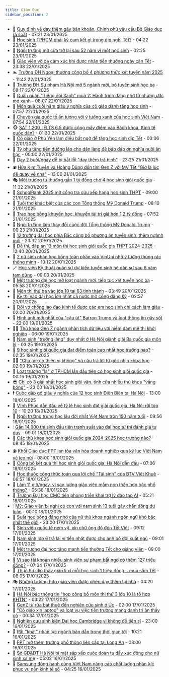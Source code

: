 ```yaml
---
title: Giáo Dục
sidebar_position: 2
---
```


<!-- dantri-giao-duc:START -->
- 🤡 [Quy định về dạy thêm gây băn khoăn, Chính phủ yêu cầu Bộ Giáo dục rà soát](https://dantri.com.vn/xa-hoi/quy-dinh-ve-day-them-gay-ban-khoan-chinh-phu-yeu-cau-bo-giao-duc-ra-soat-20250123135651788.htm) - 07:21 23/01/2025
- 🗽 [Học sinh TPHCM phải ký cam kết gì trong dịp nghỉ Tết?](https://dantri.com.vn/giao-duc/hoc-sinh-tphcm-phai-ky-cam-ket-gi-trong-dip-nghi-tet-20250123111533653.htm) - 04:22 23/01/2025
- 🚦 [Ngôi trường mở cửa trở lại sau 52 năm vì một học sinh](https://dantri.com.vn/giao-duc/ngoi-truong-mo-cua-tro-lai-sau-52-nam-vi-mot-hoc-sinh-20250123085132631.htm) - 02:25 23/01/2025
- 🌋 [Giáo viên vỡ òa cảm xúc khi được nhận tiền thưởng ngày cận Tết](https://dantri.com.vn/giao-duc/giao-vien-vo-oa-cam-xuc-khi-duoc-nhan-tien-thuong-ngay-can-tet-20250122183650420.htm) - 23:38 22/01/2025
- 🏊 [Trường ĐH Ngoại thương công bố 4 phương thức xét tuyển năm 2025](https://dantri.com.vn/giao-duc/truong-dh-ngoai-thuong-cong-bo-4-phuong-thuc-xet-tuyen-nam-2025-20250122183835172.htm) - 11:42 22/01/2025
- 🎃 [Trường ĐH Sư phạm Hà Nội mở 5 ngành mới, bỏ tuyển sinh học bạ](https://dantri.com.vn/giao-duc/truong-dh-su-pham-ha-noi-mo-5-nganh-moi-bo-tuyen-sinh-hoc-ba-20250122122605106.htm) - 08:17 22/01/2025
- 💄 [Quán quân &quot;Tiếng nói Xanh&quot; mùa 2: Hành trình đáng nhớ từ những ước mơ xanh](https://dantri.com.vn/giao-duc/quan-quan-tieng-noi-xanh-mua-2-hanh-trinh-dang-nho-tu-nhung-uoc-mo-xanh-20250122145023376.htm) - 08:07 22/01/2025
- 🦅 [Món quà cuối năm giàu ý nghĩa của cô giáo dành tặng học sinh](https://dantri.com.vn/giao-duc/mon-qua-cuoi-nam-giau-y-nghia-cua-co-giao-danh-tang-hoc-sinh-20250122103012707.htm) - 07:57 22/01/2025
- 🚦 [Chuyên gia quốc tế ấn tượng với ý tưởng xanh của học sinh Việt Nam](https://dantri.com.vn/giao-duc/chuyen-gia-quoc-te-an-tuong-voi-y-tuong-xanh-cua-hoc-sinh-viet-nam-20250122143749342.htm) - 07:54 22/01/2025
- 🐵 [SAT 1.200, IELTS 6.5 được cộng mấy điểm vào Bách khoa, Kinh tế quốc dân?](https://dantri.com.vn/giao-duc/sat-1200-ielts-65-duoc-cong-may-diem-vao-bach-khoa-kinh-te-quoc-dan-20250122001544034.htm) - 01:30 22/01/2025
- 🐘 [Cô giáo ở Phú Yên làm điều bất ngờ để tặng học sinh dịp Tết](https://dantri.com.vn/giao-duc/co-giao-o-phu-yen-lam-dieu-bat-ngo-de-tang-hoc-sinh-dip-tet-20250121204816483.htm) - 00:06 22/01/2025
- 🦏 [Tỷ phú tặng tiền dưỡng lão cho dân làng để báo đáp ơn nghĩa nuôi ăn học](https://dantri.com.vn/giao-duc/ty-phu-tang-tien-duong-lao-cho-dan-lang-de-bao-dap-on-nghia-nuoi-an-hoc-20250121151030019.htm) - 00:00 22/01/2025
- 💼 [Dạy 2 buổi/ngày dễ bị bắt lỗi &quot;dạy thêm trá hình&quot;](https://dantri.com.vn/giao-duc/day-2-buoingay-de-bi-bat-loi-day-them-tra-hinh-20250122061029205.htm) - 23:25 21/01/2025
- ⛽️ [Hứa Kim Tuyền và Hoàng Dũng đốn tim Gen Z với MV Tết &quot;Giờ là lúc để quay về nhà&quot;](https://dantri.com.vn/giao-duc/hua-kim-tuyen-va-hoang-dung-don-tim-gen-z-voi-mv-tet-gio-la-luc-de-quay-ve-nha-20250121163403339.htm) - 13:00 21/01/2025
- 🎭 [Một trường tư thưởng gần 1 tỷ đồng cho 4 học sinh giỏi quốc gia](https://dantri.com.vn/giao-duc/mot-truong-tu-thuong-gan-1-ty-dong-cho-4-hoc-sinh-gioi-quoc-gia-20250121182318792.htm) - 11:32 21/01/2025
- 🎃 [SchoolRank 2025 mở cổng tra cứu xếp hạng học sinh THPT](https://dantri.com.vn/giao-duc/schoolrank-2025-mo-cong-tra-cuu-xep-hang-hoc-sinh-thpt-20250121153554368.htm) - 09:00 21/01/2025
- 🚀 [Tuổi thơ khác biệt của các con Tổng thống Mỹ Donald Trump](https://dantri.com.vn/giao-duc/tuoi-tho-khac-biet-cua-cac-con-tong-thong-my-donald-trump-20250120144946528.htm) - 08:10 21/01/2025
- 👀 [Trao học bổng khuyến học, khuyến tài trị giá hơn 1,2 tỷ đồng](https://dantri.com.vn/giao-duc/trao-hoc-bong-khuyen-hoc-khuyen-tai-tri-gia-hon-12-ty-dong-20250121142013024.htm) - 07:52 21/01/2025
- 🌝 [Ngôi trường làm thay đổi cuộc đời Tổng thống Mỹ Donald Trump](https://dantri.com.vn/giao-duc/ngoi-truong-lam-thay-doi-cuoc-doi-tong-thong-my-donald-trump-20250120205405605.htm) - 00:23 21/01/2025
- 🤗 [12 trường đại học phía Bắc công bố phương án tuyển sinh, thêm ngành mới](https://dantri.com.vn/giao-duc/12-truong-dai-hoc-phia-bac-cong-bo-phuong-an-tuyen-sinh-them-nganh-moi-20250120214032717.htm) - 23:32 20/01/2025
- 🦄 [Đề thi, đáp án 13 môn thi học sinh giỏi quốc gia THPT 2024-2025](https://dantri.com.vn/giao-duc/de-thi-dap-an-13-mon-thi-hoc-sinh-gioi-quoc-gia-thpt-2024-2025-20250120193635986.htm) - 12:40 20/01/2025
- 🦍 [2 nữ sinh nhận học bổng toàn phần vào VinUni nhờ ý tưởng thùng rác thông minh](https://dantri.com.vn/giao-duc/2-nu-sinh-nhan-hoc-bong-toan-phan-vao-vinuni-nho-y-tuong-thung-rac-thong-minh-20250120170331436.htm) - 10:12 20/01/2025
- 🪄 [Học viện Kỹ thuật quân sự dự kiến tuyển sinh hệ dân sự sau 6 năm tạm dừng](https://dantri.com.vn/giao-duc/hoc-vien-ky-thuat-quan-su-du-kien-tuyen-sinh-he-dan-su-sau-6-nam-tam-dung-20250115164024980.htm) - 09:03 20/01/2025
- 🦆 [Một trường đại học mở loạt ngành mới, tiếp tục xét tuyển học bạ](https://dantri.com.vn/giao-duc/mot-truong-dai-hoc-mo-loat-nganh-moi-tiep-tuc-xet-tuyen-hoc-ba-20250120125422387.htm) - 05:58 20/01/2025
- 🚀 [Môn thi thứ ba vào lớp 10 tại 63 tỉnh thành](https://dantri.com.vn/giao-duc/mon-thi-thu-ba-vao-lop-10-tai-63-tinh-thanh-20250120000312429.htm) - 03:49 20/01/2025
- 🦒 [Kỳ thi vào đại học lớn nhất cả nước mở cổng đăng ký](https://dantri.com.vn/giao-duc/ky-thi-vao-dai-hoc-lon-nhat-ca-nuoc-mo-cong-dang-ky-20250120094907974.htm) - 02:57 20/01/2025
- 🤡 [Đôi vợ chồng lao đao kinh tế được các em học sinh chỉ cách làm giàu](https://dantri.com.vn/giao-duc/doi-vo-chong-lao-dao-kinh-te-duoc-cac-em-hoc-sinh-chi-cach-lam-giau-20250119101359633.htm) - 02:00 20/01/2025
- 🤔 [Hình ảnh mới nhất của &quot;cậu út&quot; Barron Trump và loạt thông tin gây sốt](https://dantri.com.vn/giao-duc/hinh-anh-moi-nhat-cua-cau-ut-barron-trump-va-loat-thong-tin-gay-sot-20250119151439703.htm) - 23:00 19/01/2025
- 🧑‍💻 [Thủ khoa Gen Z ngành phân tích dữ liệu với niềm đam mê thi khởi nghiệp](https://dantri.com.vn/giao-duc/thu-khoa-gen-z-nganh-phan-tich-du-lieu-voi-niem-dam-me-thi-khoi-nghiep-20250115151050401.htm) - 06:00 19/01/2025
- 🤡 [Nam sinh &quot;trường làng&quot; duy nhất ở Hà Nội giành giải Ba quốc gia môn lý](https://dantri.com.vn/giao-duc/nam-sinh-truong-lang-duy-nhat-o-ha-noi-gianh-giai-ba-quoc-gia-mon-ly-20250119101705335.htm) - 03:25 19/01/2025
- 🧠 [9 học sinh giỏi quốc gia đạt điểm toán cao nhất học trường nào?](https://dantri.com.vn/giao-duc/9-hoc-sinh-gioi-quoc-gia-dat-diem-toan-cao-nhat-hoc-truong-nao-20250119092547855.htm) - 02:35 19/01/2025
- 🧑‍💻 [&quot;Cha mẹ có thiên vị không&quot; và câu trả lời từ góc nhìn khoa học](https://dantri.com.vn/giao-duc/cha-me-co-thien-vi-khong-va-cau-tra-loi-tu-goc-nhin-khoa-hoc-20250118105415122.htm) - 02:00 19/01/2025
- 🧠 [Loạt trường &quot;lạ&quot; ở TPHCM lần đầu tiên có học sinh giỏi quốc gia](https://dantri.com.vn/giao-duc/loat-truong-la-o-tphcm-lan-dau-tien-co-hoc-sinh-gioi-quoc-gia-20250119071156578.htm) - 00:16 19/01/2025
- 😎 [Chỉ có 3 giải nhất học sinh giỏi văn, tỉnh của nhiều thủ khoa &quot;vắng bóng&quot;](https://dantri.com.vn/giao-duc/chi-co-3-giai-nhat-hoc-sinh-gioi-van-tinh-cua-nhieu-thu-khoa-vang-bong-20250118180937100.htm) - 23:00 18/01/2025
- 🕴 [Cuộc gặp gỡ giàu ý nghĩa của 12 học sinh Điện Biên tại Hà Nội](https://dantri.com.vn/giao-duc/cuoc-gap-go-giau-y-nghia-cua-12-hoc-sinh-dien-bien-tai-ha-noi-20250118171604380.htm) - 13:00 18/01/2025
- 🧠 [Vĩnh Phúc dẫn đầu về tỷ lệ học sinh đạt giải quốc gia, Hà Nội rời top 10](https://dantri.com.vn/giao-duc/vinh-phuc-dan-dau-ve-ty-le-hoc-sinh-dat-giai-quoc-gia-ha-noi-roi-top-10-20250118162236176.htm) - 10:20 18/01/2025
- 🚀 [Ngôi trường trung học lâu đời nhất Việt Nam tròn 150 năm tuổi](https://dantri.com.vn/giao-duc/ngoi-truong-trung-hoc-lau-doi-nhat-viet-nam-tron-150-nam-tuoi-20250118162754666.htm) - 09:56 18/01/2025
- 🕯 [Gần 14.000 thí sinh đầu tiên tranh suất vào đại học từ thi đánh giá tư duy](https://dantri.com.vn/giao-duc/gan-14000-thi-sinh-dau-tien-tranh-suat-vao-dai-hoc-tu-thi-danh-gia-tu-duy-20250118155116715.htm) - 09:01 18/01/2025
- 🧰 [Các thủ khoa học sinh giỏi quốc gia 2024-2025 học trường nào?](https://dantri.com.vn/giao-duc/cac-thu-khoa-hoc-sinh-gioi-quoc-gia-2024-2025-hoc-truong-nao-20250118153917790.htm) - 08:45 18/01/2025
- ⛽️ [Khối Giáo dục FPT lan tỏa văn hóa doanh nghiệp qua kỷ lục Việt Nam về leo núi](https://dantri.com.vn/giao-duc/khoi-giao-duc-fpt-lan-toa-van-hoa-doanh-nghiep-qua-ky-luc-viet-nam-ve-leo-nui-20250118132705962.htm) - 08:00 18/01/2025
- 🤖 [Công bố kết quả thi học sinh giỏi quốc gia: Hà Nội dẫn đầu](https://dantri.com.vn/giao-duc/cong-bo-ket-qua-thi-hoc-sinh-gioi-quoc-gia-ha-noi-dan-dau-20250118140324693.htm) - 07:06 18/01/2025
- 🦍 [Học thuộc công thức toán qua lời chế &quot;Tái sinh&quot; của BTV Việt Khuê](https://dantri.com.vn/giao-duc/hoc-thuoc-cong-thuc-toan-qua-loi-che-tai-sinh-cua-btv-viet-khue-20250118132700446.htm) - 06:57 18/01/2025
- 🐘 [Làm 11 giờ/ngày, vì sao lương giáo viên mầm non thấp hơn bậc phổ thông?](https://dantri.com.vn/giao-duc/lam-11-giongay-vi-sao-luong-giao-vien-mam-non-thap-hon-bac-pho-thong-20250118123341525.htm) - 05:38 18/01/2025
- 🌊 [Trường Đại học CMC tiên phong triển khai trợ lý đào tạo AI](https://dantri.com.vn/giao-duc/truong-dai-hoc-cmc-tien-phong-trien-khai-tro-ly-dao-tao-ai-20250118122007901.htm) - 05:21 18/01/2025
- 🕯 [Mỹ: Giáo viên bị nghi có con với nam sinh 13 tuổi gây chấn động dư luận](https://dantri.com.vn/giao-duc/my-giao-vien-bi-nghi-co-con-voi-nam-sinh-13-tuoi-gay-chan-dong-du-luan-20250117142757642.htm) - 00:10 18/01/2025
- 🐎 [Suất học bổng đáng nhớ của nữ thủ khoa ngành ngôn ngữ khó bậc nhất thế giới](https://dantri.com.vn/giao-duc/suat-hoc-bong-dang-nho-cua-nu-thu-khoa-nganh-ngon-ngu-kho-bac-nhat-the-gioi-20250115115702076.htm) - 23:00 17/01/2025
- 🐻 [Sinh viên quốc tế ném vịt, xin chữ ông đồ đón Tết Việt](https://dantri.com.vn/giao-duc/sinh-vien-quoc-te-nem-vit-xin-chu-ong-do-don-tet-viet-20250117154103482.htm) - 09:12 17/01/2025
- 🐎 [Nam sinh lớp 6 trả lại ví tiền nhặt được cho anh bộ đội xuất ngũ](https://dantri.com.vn/giao-duc/nam-sinh-lop-6-tra-lai-vi-tien-nhat-duoc-cho-anh-bo-doi-xuat-ngu-20250117154022335.htm) - 09:01 17/01/2025
- 🫣 [Một trường đại học tăng mạnh tiền thưởng Tết cho giảng viên](https://dantri.com.vn/giao-duc/mot-truong-dai-hoc-tang-manh-tien-thuong-tet-cho-giang-vien-20250117131902383.htm) - 09:00 17/01/2025
- 🤭 [Vì sao tài khoản nhiều sinh viên sư phạm bất ngờ có thêm 127 triệu đồng?](https://dantri.com.vn/giao-duc/vi-sao-tai-khoan-nhieu-sinh-vien-su-pham-bat-ngo-co-them-127-trieu-dong-20250117135807196.htm) - 07:04 17/01/2025
- 🥳 [Thực hư clip thầy giáo lì xì mỗi học sinh 1 triệu đồng… mua sắm Tết](https://dantri.com.vn/giao-duc/thuc-hu-clip-thay-giao-li-xi-moi-hoc-sinh-1-trieu-dong-mua-sam-tet-20250117122757754.htm) - 06:05 17/01/2025
- 🎭 [Những trường hợp giáo viên được phép dạy thêm tại nhà](https://dantri.com.vn/giao-duc/nhung-truong-hop-giao-vien-duoc-phep-day-them-tai-nha-20250117110717200.htm) - 04:20 17/01/2025
- 🥸 [Hà Nội bác thông tin &quot;họp công bố môn thi thứ 3 lớp 10 là tổ hợp KHTN&quot;](https://dantri.com.vn/giao-duc/ha-noi-bac-thong-tin-hop-cong-bo-mon-thi-thu-3-lop-10-la-to-hop-khtn-20250117101935066.htm) - 03:22 17/01/2025
- 🦣 [GenZ từ rửa bát thuê đến nghiên cứu sinh ở Úc](https://dantri.com.vn/giao-duc/genz-tu-rua-bat-thue-den-nghien-cuu-sinh-o-uc-20250117073650481.htm) - 02:00 17/01/2025
- 🤔 [&quot;Cô giáo xin laptop&quot; và loạt vụ việc tiền trường mang danh tri ân thầy cô](https://dantri.com.vn/giao-duc/co-giao-xin-laptop-va-loat-vu-viec-tien-truong-mang-danh-tri-an-thay-co-20250117050416597.htm) - 00:34 17/01/2025
- 🦣 [Nghiên cứu sinh kiện Đại học Cambridge vì không đỗ tiến sĩ](https://dantri.com.vn/giao-duc/nghien-cuu-sinh-kien-dai-hoc-cambridge-vi-khong-do-tien-si-20250116145406921.htm) - 23:00 16/01/2025
- 🐲 [Rất &quot;khát&quot; nhân lực ngành bán dẫn trong thời gian tới](https://dantri.com.vn/giao-duc/rat-khat-nhan-luc-nganh-ban-dan-trong-thoi-gian-toi-20250116171240801.htm) - 10:21 16/01/2025
- 🔭 [FPT mở thêm trường phổ thông liên cấp tại Long An](https://dantri.com.vn/giao-duc/fpt-mo-them-truong-pho-thong-lien-cap-tai-long-an-20250116143858033.htm) - 08:00 16/01/2025
- 🥷 [Sở GD&amp;ĐT Hà Nội bí mật sắp xếp cuộc đoàn tụ đầy xúc động cho nữ sinh xa mẹ](https://dantri.com.vn/giao-duc/so-gddt-ha-noi-bi-mat-sap-xep-cuoc-doan-tu-day-xuc-dong-cho-nu-sinh-xa-me-20250116115645922.htm) - 05:02 16/01/2025
- 🎊 [Samsung đồng hành cùng Việt Nam nâng cao chất lượng nhân lực phục vụ nền kinh tế số](https://dantri.com.vn/giao-duc/samsung-dong-hanh-cung-viet-nam-nang-cao-chat-luong-nhan-luc-phuc-vu-nen-kinh-te-so-20250116111005902.htm) - 04:25 16/01/2025<!-- dantri-giao-duc:END -->
